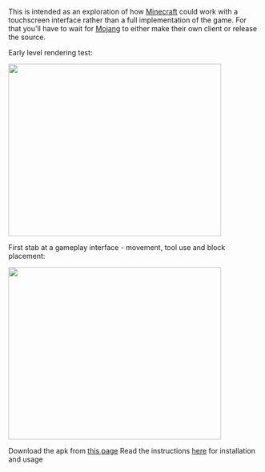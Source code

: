 This is intended as an exploration of how [Minecraft](http://www.minecraft.net/) could work with a touchscreen interface rather than a full implementation of the game. For that you'll have to wait for [Mojang](http://mojang.com/) to either make their own client or release the source.

Early level rendering test:

<a href='http://www.youtube.com/watch?feature=player_embedded&v=s-9K8ZQTOMY' target='_blank'><img src='http://img.youtube.com/vi/s-9K8ZQTOMY/0.jpg' width='425' height=344 /></a>

First stab at a gameplay interface - movement, tool use and block placement:

<a href='http://www.youtube.com/watch?feature=player_embedded&v=3Eo6TyLj0r8' target='_blank'><img src='http://img.youtube.com/vi/3Eo6TyLj0r8/0.jpg' width='425' height=344 /></a>

Download the apk from [this page](http://code.google.com/p/minedroid/downloads/list)
Read the instructions [here](http://minedroid.googlecode.com/svn/trunk/MineDroid/readme.txt) for installation and usage